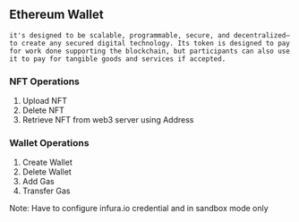 ## Ethereum Wallet

` it's designed to be scalable, programmable, secure, and decentralized—to create any secured digital technology. Its token is designed to pay for work done supporting the blockchain, but participants can also use it to pay for tangible goods and services if accepted. `

### NFT Operations
1. Upload NFT
2. Delete NFT
3. Retrieve NFT from web3 server using Address

### Wallet Operations
1. Create Wallet
2. Delete Wallet
3. Add Gas
4. Transfer Gas

Note: Have to configure infura.io credential and in sandbox mode only
